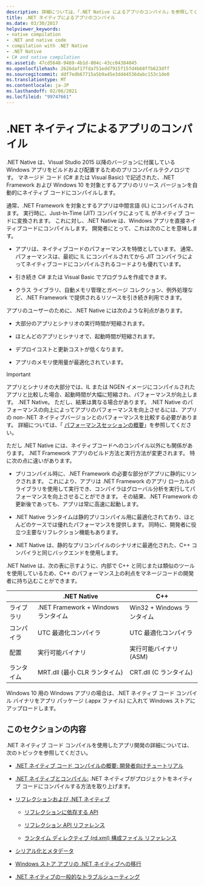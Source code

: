 ```yaml
---
description: 詳細については、「.NET Native によるアプリのコンパイル」を参照してください。
title: .NET ネイティブによるアプリのコンパイル
ms.date: 03/30/2017
helpviewer_keywords:
- native compilation
- .NET and native code
- compilation with .NET Native
- .NET Native
- C# and native compilation
ms.assetid: 47cd5648-9469-4b1d-804c-43cc04384045
ms.openlocfilehash: 2626daf17fda751edd7915f15fd4b68ffb623dff
ms.sourcegitcommit: ddf7edb67715a5b9a45e3dd44536dabc153c1de0
ms.translationtype: MT
ms.contentlocale: ja-JP
ms.lasthandoff: 02/06/2021
ms.locfileid: "99747661"
---
```

# <a name="compiling-apps-with-net-native"></a>.NET ネイティブによるアプリのコンパイル

.NET Native は、Visual Studio 2015 以降のバージョンに付属している Windows アプリをビルドおよび配置するためのプリコンパイルテクノロジです。 マネージド コード (C# または Visual Basic) で記述された、.NET Framework および Windows 10 を対象とするアプリのリリース バージョンを自動的にネイティブ コードにコンパイルします。

通常、.NET Framework を対象とするアプリは中間言語 (IL) にコンパイルされます。 実行時に、Just-In-Time (JIT) コンパイラによって IL がネイティブ コードに変換されます。 これに対し、.NET Native は、Windows アプリを直接ネイティブコードにコンパイルします。 開発者にとって、これは次のことを意味します。

- アプリは、ネイティブコードのパフォーマンスを特徴としています。 通常、パフォーマンスは、最初に IL にコンパイルされてから JIT コンパイラによってネイティブコードにコンパイルされるコードよりも優れています。

- 引き続き C# または Visual Basic でプログラムを作成できます。

- クラス ライブラリ、自動メモリ管理とガベージ コレクション、例外処理など、.NET Framework で提供されるリソースを引き続き利用できます。

アプリのユーザーのために、.NET Native には次のような利点があります。

- 大部分のアプリとシナリオの実行時間が短縮されます。

- ほとんどのアプリとシナリオで、起動時間が短縮されます。

- デプロイコストと更新コストが低くなります。

- アプリのメモリ使用量が最適化されています。

> [!IMPORTANT]
> アプリとシナリオの大部分では、IL または NGEN イメージにコンパイルされたアプリと比較した場合、起動時間が大幅に短縮され、パフォーマンスが向上します。 .NET Native。 ただし、結果は異なる場合があります。 .NET Native のパフォーマンスの向上によってアプリのパフォーマンスを向上させるには、アプリの non-.NET ネイティブバージョンとのパフォーマンスを比較する必要があります。 詳細については、「 [パフォーマンスセッションの概要](/visualstudio/profiling/performance-session-overview)」を参照してください。

ただし .NET Native には、ネイティブコードへのコンパイル以外にも関係があります。 .NET Framework アプリのビルド方法と実行方法が変更されます。 特に次の点に違いがあります。

- プリコンパイル時に、.NET Framework の必要な部分がアプリに静的にリンクされます。 これにより、アプリは .NET Framework のアプリ ローカルのライブラリを使用して実行でき、コンパイラはグローバル分析を実行してパフォーマンスを向上させることができます。 その結果、.NET Framework の更新後であっても、アプリは常に高速に起動します。

- .NET Native ランタイムは静的プリコンパイル用に最適化されており、ほとんどのケースでは優れたパフォーマンスを提供します。 同時に、開発者に役立つ主要なリフレクション機能もあります。

- .NET Native は、静的なプリコンパイルのシナリオに最適化された、C++ コンパイラと同じバックエンドを使用します。

.NET Native は、次の表に示すように、内部で C++ と同じまたは類似のツールを使用しているため、C++ のパフォーマンス上の利点をマネージコードの開発者に持ち込むことができます。

||.NET Native|C++|
|-|----------------------------------------------------------------|-----------|
|ライブラリ|.NET Framework + Windows ランタイム|Win32 + Windows ランタイム|
|コンパイラ|UTC 最適化コンパイラ|UTC 最適化コンパイラ|
|配置|実行可能バイナリ|実行可能バイナリ (ASM)|
|ランタイム|MRT.dll (最小 CLR ランタイム)|CRT.dll (C ランタイム)|

Windows 10 用の Windows アプリの場合は、.NET ネイティブ コード コンパイル バイナリをアプリ パッケージ (.appx ファイル) に入れて Windows ストアにアップロードします。

## <a name="in-this-section"></a>このセクションの内容

.NET ネイティブ コード コンパイルを使用したアプリ開発の詳細については、次のトピックを参照してください。

- [.NET ネイティブ コード コンパイルの概要: 開発者向けチュートリアル](getting-started-with-net-native.md)

- [.NET ネイティブとコンパイル:](net-native-and-compilation.md) .NET ネイティブがプロジェクトをネイティブ コードにコンパイルする方法を取り上げます。

- [リフレクションおよび .NET ネイティブ](reflection-and-net-native.md)

  - [リフレクションに依存する API](apis-that-rely-on-reflection.md)

  - [リフレクション API リファレンス](net-native-reflection-api-reference.md)

  - [ランタイム ディレクティブ (rd.xml) 構成ファイル リファレンス](runtime-directives-rd-xml-configuration-file-reference.md)

- [シリアル化とメタデータ](serialization-and-metadata.md)

- [Windows ストア アプリの .NET ネイティブへの移行](migrating-your-windows-store-app-to-net-native.md)

- [.NET ネイティブの一般的なトラブルシューティング](net-native-general-troubleshooting.md)
